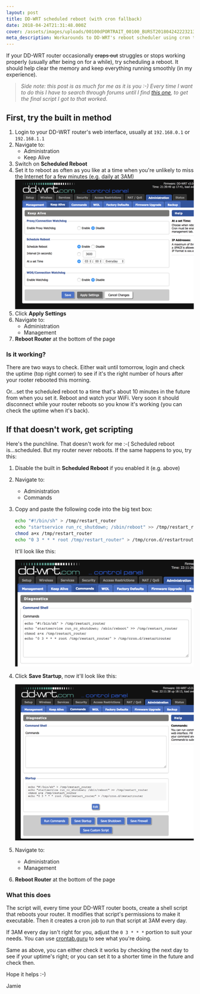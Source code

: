 ```yaml
---
layout: post
title: DD-WRT scheduled reboot (with cron fallback)
date: 2018-04-24T21:31:48.000Z
cover: /assets/images/uploads/00100dPORTRAIT_00100_BURST20180424222321310_COVER.jpg
meta_description: Workarounds to DD-WRT's reboot scheduler using cron to enable automatic reboots.
---
```

If your DD-WRT router occasionally ~~craps out~~ struggles or stops working properly (usually after being on for a while), try scheduling a reboot. It should help clear the memory and keep everything running smoothly (in my experience).

> *Side note: this post is as much for me as it is you :-) Every time I want to do this I have to search through forums until I find [this one](https://www.dd-wrt.com/forum/viewtopic.php?t=301441&view=next&sid=565f217e9e26e6714000ab35e97b0418), to get the final script I got to that worked.*

## First, try the built in method

1. Login to your DD-WRT router's web interface, usually at `192.168.0.1` or `192.168.1.1`
2. Navigate to:
    - Administration
    - Keep Alive
3. Switch on **Scheduled Reboot**
4. Set it to reboot as often as you like at a time when you're unlikely to miss the Internet for a few minutes (e.g. daily at 3AM)
    ![Screen-Shot-2018-04-24-at-21.39.41](/assets/images/uploads/Screen-Shot-2018-04-24-at-21.39.41.png)
5. Click **Apply Settings**
6. Navigate to:
    - Administration
    - Management
7. **Reboot Router** at the bottom of the page

### Is it working?

There are two ways to check. Either wait until tomorrow, login and check the uptime (top right corner) to see if it's the right number of hours after your rooter rebooted this morning.

Or...set the scheduled reboot to a time that's about 10 minutes in the future from when you set it. Reboot and watch your WiFi. Very soon it should disconnect while your router reboots so you know it's working (you can check the uptime when it's back).

## If that doesn't work, get scripting

Here's the punchline. That doesn't work for me :-( Scheduled reboot is...scheduled. But my router never reboots. If the same happens to you, try this:

1. Disable the built in **Scheduled Reboot** if you enabled it (e.g. above)
2. Navigate to:
    - Administration
    - Commands
3. Copy and paste the following code into the big text box:

    ```sh
    echo "#!/bin/sh" > /tmp/restart_router 
    echo "startservice run_rc_shutdown; /sbin/reboot" >> /tmp/restart_router 
    chmod a+x /tmp/restart_router 
    echo "0 3 * * * root /tmp/restart_router" > /tmp/cron.d/restartrouter
    ```
    
    It'll look like this:
    
    ![Screen-Shot-2018-04-24-at-22.11.18](/assets/images/uploads/Screen-Shot-2018-04-24-at-22.11.18.png)

4. Click **Save Startup**, now it'll look like this:

    ![Screen-Shot-2018-04-24-at-22.11.33](/assets/images/uploads/Screen-Shot-2018-04-24-at-22.11.33.png)
    
5. Navigate to:
    - Administration
    - Management
6. **Reboot Router** at the bottom of the page

### What this does

The script will, every time your DD-WRT router boots, create a shell script that reboots your router. It modifies that script's permissions to make it executable. Then it creates a cron job to run that script at 3AM every day.

If 3AM every day isn't right for you, adjust the `0 3 * * *` portion to suit your needs. You can use [crontab.guru](https://crontab.guru/#0_3_*_*_*) to see what you're doing.

Same as above, you can either check it works by checking the next day to see if your uptime's right; or you can set it to a shorter time in the future and check then.

Hope it helps :-)

Jamie